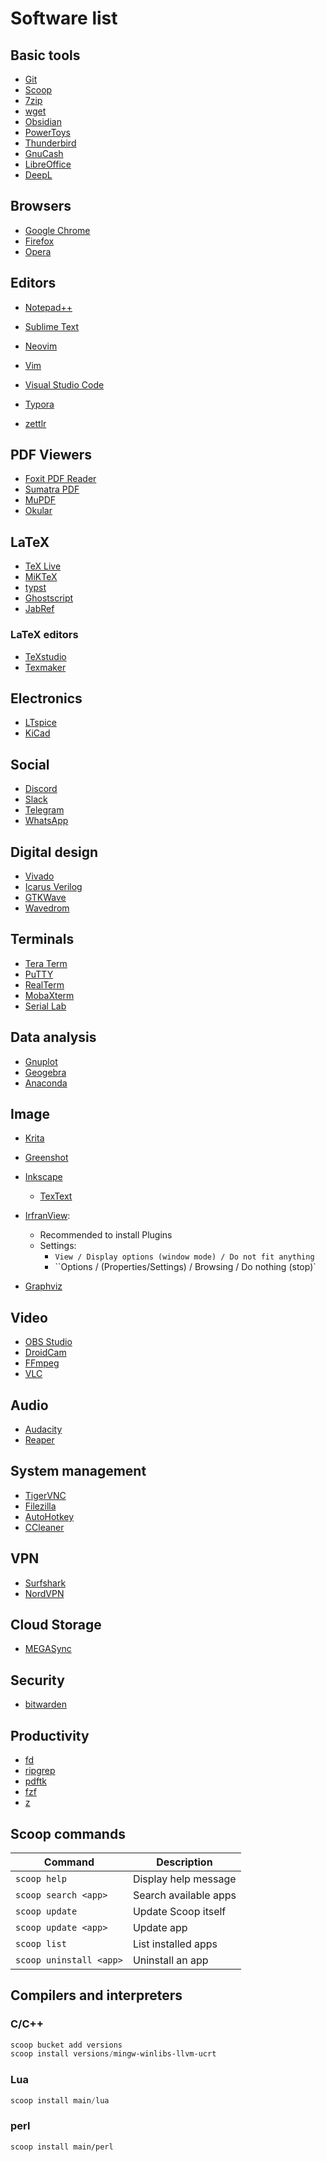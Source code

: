 # Software list



## Basic tools

- [Git](https://gitforwindows.org/)
- [Scoop](https://scoop.sh/)
- [7zip](https://www.7-zip.org/)
- [wget](https://eternallybored.org/misc/wget/)
- [Obsidian](https://obsidian.md/)
- [PowerToys](https://learn.microsoft.com/en-us/windows/powertoys/)
- [Thunderbird](https://www.thunderbird.net/en-US/)
- [GnuCash](https://www.gnucash.org/)
- [LibreOffice](https://www.libreoffice.org/)
- [DeepL](https://www.deepl.com/)

## Browsers

- [Google Chrome](https://www.google.com/chrome/)
- [Firefox](https://www.mozilla.org/en-US/)
- [Opera](https://www.opera.com/)

## Editors

- [Notepad++](https://notepad-plus-plus.org/downloads/) 

- [Sublime Text](https://www.sublimetext.com/)
- [Neovim](https://github.com/neovim/neovim/releases/tag/v0.9.5)
- [Vim](https://www.vim.org/download.php)
- [Visual Studio Code](https://code.visualstudio.com/)
- [Typora](https://typora.io/)
- [zettlr](https://www.zettlr.com/)

## PDF Viewers

- [Foxit PDF Reader](https://www.foxit.com/downloads/#Foxit-Reader/)
- [Sumatra PDF](https://www.sumatrapdfreader.org/free-pdf-reader)
- [MuPDF](https://mupdf.com/)
- [Okular](https://okular.kde.org/)

## LaTeX

- [TeX Live](https://ctan.mirror.garr.it/mirrors/ctan/systems/texlive/Images/)
- [MiKTeX](https://miktex.org/)
- [typst](https://typst.app/)
- [Ghostscript](https://www.ghostscript.com/) 
- [JabRef](https://www.jabref.org/)

### LaTeX editors

- [TeXstudio](https://www.texstudio.org/)
- [Texmaker](https://www.xm1math.net/texmaker/)

## Electronics

- [LTspice](https://www.analog.com/en/design-center/design-tools-and-calculators/ltspice-simulator.html)
- [KiCad](https://www.kicad.org/)

## Social

- [Discord](https://discord.com/)
- [Slack](https://slack.com/)
- [Telegram](https://web.telegram.org/k/)
- [WhatsApp](https://www.whatsapp.com/)

## Digital design

- [Vivado](https://www.xilinx.com/support/download.html)
- [Icarus Verilog](https://bleyer.org/icarus/)
- [GTKWave](https://gtkwave.sourceforge.net/)
- [Wavedrom](https://wavedrom.com/)

## Terminals

- [Tera Term](https://teratermproject.github.io/index-en.html)
- [PuTTY](https://www.putty.org/)
- [RealTerm](https://sourceforge.net/projects/realterm/)
- [MobaXterm](https://mobaxterm.mobatek.net/)
- [Serial Lab](https://github.com/ahsayde/Serial-Lab)

## Data analysis

- [Gnuplot](http://www.gnuplot.info/)
- [Geogebra](https://www.geogebra.org/?lang=en)
- [Anaconda](https://www.anaconda.com/)

## Image

- [Krita](https://krita.org/en/)

- [Greenshot](https://getgreenshot.org/)
- [Inkscape](https://inkscape.org/)
  - [TexText](https://textext.github.io/textext/)
- [IrfranView](https://www.irfanview.com/):
  - Recommended to install Plugins
  - Settings:
    - `View / Display options (window mode) / Do not fit anything`
    - ``Options / (Properties/Settings) / Browsing / Do nothing (stop)`
- [Graphviz](https://graphviz.org/)


## Video

- [OBS Studio](https://obsproject.com/)
- [DroidCam](https://www.dev47apps.com/)
- [FFmpeg](https://ffmpeg.org/)
- [VLC](https://www.videolan.org/)

## Audio

- [Audacity](https://www.audacityteam.org/)
- [Reaper](https://www.reaper.fm/)

## System management

- [TigerVNC](https://tigervnc.org/)
- [Filezilla](https://filezilla-project.org/)
- [AutoHotkey](https://www.autohotkey.com/)
- [CCleaner](https://www.ccleaner.com/es-es/ccleaner/download) 

## VPN

- [Surfshark](https://surfshark.com/)
- [NordVPN](https://nordvpn.com/)

## Cloud Storage

- [MEGASync](https://mega.io/desktop)

## Security

- [bitwarden](https://bitwarden.com/)

## Productivity

- [fd](https://github.com/sharkdp/fd)
- [ripgrep](https://github.com/BurntSushi/ripgrep)
- [pdftk](https://www.pdflabs.com/tools/pdftk-the-pdf-toolkit/)
- [fzf](https://github.com/junegunn/fzf)
- [z](https://github.com/badmotorfinger/z)



## Scoop commands

| Command                 | Description           |
| ----------------------- | --------------------- |
| `scoop help`            | Display help message  |
| `scoop search <app>`    | Search available apps |
| `scoop update`          | Update Scoop itself   |
| `scoop update <app>`    | Update app            |
| `scoop list`            | List installed apps   |
| `scoop uninstall <app>` | Uninstall an app      |



## Compilers and interpreters

### C/C++

```powershell
scoop bucket add versions
scoop install versions/mingw-winlibs-llvm-ucrt
```

### Lua

```powershell
scoop install main/lua
```

### perl

```postgresql
scoop install main/perl
```

